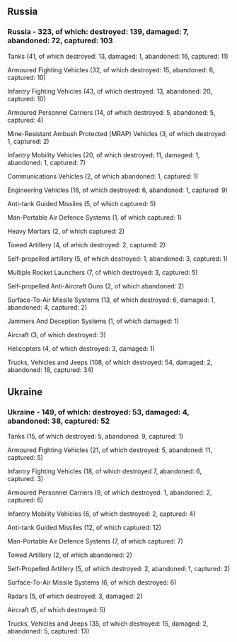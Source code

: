 
 
 ## Russia
 
 ### Russia - 323, of which: destroyed: 139, damaged: 7, abandoned: 72, captured: 103

 

 

 Tanks (41, of which destroyed: 13, damaged: 1, abandoned: 16, captured: 11)

 Armoured Fighting Vehicles (32, of which destroyed: 15, abandoned: 6, captured: 10)

 Infantry Fighting Vehicles (43, of which destroyed: 13, abandoned: 20, captured: 10)

 Armoured Personnel Carriers (14, of which destroyed: 5, abandoned: 5, captured: 4)

 Mine-Resistant Ambush Protected (MRAP) Vehicles (3, of which destroyed: 1, captured: 2)

 Infantry Mobility Vehicles (20, of which destroyed: 11, damaged: 1, abandoned: 1, captured: 7)

 Communications Vehicles (2, of which abandoned: 1, captured: 1)

 Engineering Vehicles (16, of which destroyed: 6, abandoned: 1, captured: 9)

 Anti-tank Guided Missiles (5, of which captured: 5)

 Man-Portable Air Defence Systems (1, of which captured: 1)

 Heavy Mortars (2, of which captured: 2)

 Towed Artillery (4, of which destroyed: 2, captured: 2)

 Self-propelled artillery (5, of which destroyed: 1, abandoned: 3, captured: 1)

 Multiple Rocket Launchers (7, of which destroyed: 3, captured: 5)

 Self-propelled Anti-Aircraft Guns (2, of which abandoned: 2)

 Surface-To-Air Missile Systems (13, of which destroyed: 6, damaged: 1, abandoned: 4, captured: 2)

 Jammers And Deception Systems (1, of which damaged: 1)

 

 Aircraft (3, of which destroyed: 3)

 Helicopters (4, of which destroyed: 3, damaged: 1)

 Trucks, Vehicles and Jeeps (108, of which destroyed: 54, damaged: 2, abandoned: 18, captured: 34)

 
 
 ## Ukraine
 
 ### Ukraine - 149, of which: destroyed: 53, damaged: 4, abandoned: 38, captured: 52

 

 

 Tanks (15, of which destroyed: 5, abandoned: 9, captured: 1)

 Armoured Fighting Vehicles (21, of which destroyed: 5, abandoned: 11, captured: 5)

 Infantry Fighting Vehicles (18, of which destroyed 7, abandoned: 6, captured: 3)

 Armoured Personnel Carriers (9, of which destroyed: 1, abandoned: 2, captured: 6)

 Infantry Mobility Vehicles (6, of which destroyed: 2, captured: 4)

 Anti-tank Guided Missiles (12, of which captured: 12)

 Man-Portable Air Defence Systems (7, of which captured: 7)

 Towed Artillery (2, of which abandoned: 2)

 Self-Propelled Artillery (5, of which destroyed: 2, abandoned: 1, captured: 2)

 Surface-To-Air Missile Systems (6, of which destroyed: 6)

 

 

 Radars (5, of which destroyed: 3, damaged: 2)

 Aircraft (5, of which destroyed: 5)

 Trucks, Vehicles and Jeeps (35, of which destroyed: 15, damaged: 2, abandoned: 5, captured: 13)

